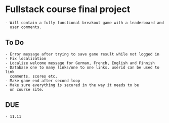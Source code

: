 # Fullstack course final project
	- Will contain a fully functional breakout game with a leaderboard and
	  user comments.
## To Do
	- Error message after trying to save game result while not logged in
	- Fix localization
	- Localize welcome message for German, French, English and Finnish
	- Database one to many links/one to one links. userid can be used to link
	  comments, scores etc.
	- Make game end after second loop
	- Make sure everything is secured in the way it needs to be
	  on course site.

## DUE
	- 11.11
